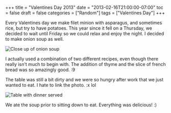 +++
title = "Valentines Day 2013"
date = "2013-02-16T21:00:00-07:00"
toc = false
draft = false
categories = ["Random"]
tags = ["Valentines Day"]
+++



<p>Every Valentines day we make filet minion with asparagus, and sometimes rice, but try to have potatoes. This year since it fell on a Thursday, we decided&nbsp;to wait until Friday so we could relax and enjoy the night. I decided to make onion soup as well.</p>    
<p><img alt="Close up of onion soup" src="/images/2013/03/8543434520_4d64d30f59_b.jpg" title="When I was a kid and you told me I would be eating onion soup and liking it, I wouldn&amp;#039;t believe you. So. Freakin. Good." /></p>    
<p>I actually used a combination of two different recipes, even though there really isn't much to begin with. The addition of thyme and the slice of french bread was so amazingly good. :9</p>    
<p>The table was still a bit dirty and we were so hungry after work that we just wanted to eat. I hate to link the photo. :x lol</p>    
<p><img alt="Table with dinner served" src="/images/2013/03/8542336745_d77ab3e753_b.jpg" title="x)" /></a></p>    
<p>We ate the soup prior to sitting down to eat.&nbsp;Everything was&nbsp;delicious! :)</p>  